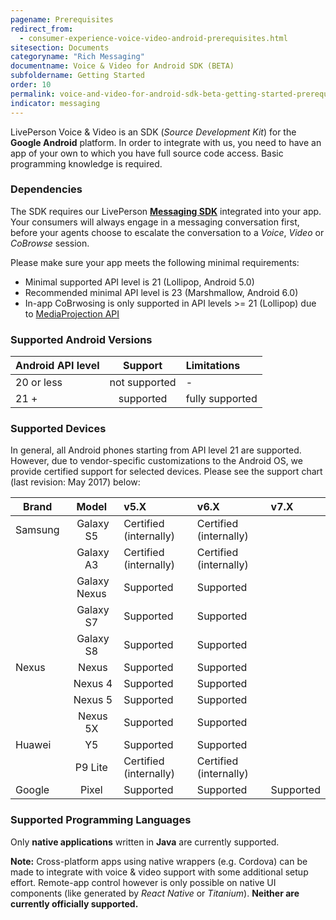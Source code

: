 ```yaml
---
pagename: Prerequisites
redirect_from:
  - consumer-experience-voice-video-android-prerequisites.html
sitesection: Documents
categoryname: "Rich Messaging"
documentname: Voice & Video for Android SDK (BETA)
subfoldername: Getting Started
order: 10
permalink: voice-and-video-for-android-sdk-beta-getting-started-prerequisites.html
indicator: messaging
---
```


LivePerson Voice & Video is an SDK (_Source Development Kit_) for the **Google Android** platform. In order to integrate with us, you need to have an app of your own to which you have full source code access. Basic programming knowledge is required.

### Dependencies

The SDK requires our LivePerson [**Messaging SDK**](android-overview.html) integrated into your app. Your consumers will always engage in a messaging conversation first, before your agents choose to escalate the conversation to a *Voice*, *Video* or *CoBrowse* session.

Please make sure your app meets the following minimal requirements:

- Minimal supported API level is 21 (Lollipop, Android 5.0)
- Recommended minimal API level is 23 (Marshmallow, Android 6.0)
- In-app CoBrwosing is only supported in API levels >= 21 (Lollipop) due to [MediaProjection API](https://developer.android.com/reference/android/media/projection/MediaProjection.html)

### Supported Android Versions

| Android API level | Support |  Limitations |
| ------------- |:-------------:|:-------------|
| 20 or less | not supported  | - |
| 21 + | supported | fully supported |

### Supported Devices

In general, all Android phones starting from API level 21 are supported. However, due to vendor-specific customizations to the Android OS, we provide certified support for selected devices. Please see the support chart (last revision: May 2017) below:

| Brand | Model |  v5.X |  v6.X |  v7.X |
| ------------- |:-------------:|:-------------|:-------------|:-------------|
| Samsung | Galaxy S5 | Certified (internally) | Certified (internally) | |
|  | Galaxy A3 | Certified (internally) | Certified (internally) | |
|  | Galaxy Nexus | Supported | Supported | |
|  | Galaxy S7 | Supported | Supported | |
|  | Galaxy S8 | Supported | Supported | |
| Nexus | Nexus | Supported | Supported | |
|  | Nexus 4 | Supported | Supported | |
|  | Nexus 5 | Supported | Supported | |
|  | Nexus 5X | Supported | Supported | |
| Huawei | Y5 | Supported | Supported | |
|  | P9 Lite | Certified (internally) | Certified (internally) | |
| Google | Pixel | Supported | Supported | Supported |

### Supported Programming Languages

Only **native applications** written in **Java** are currently supported.

**Note:** Cross-platform apps using native wrappers (e.g. Cordova) can be made to integrate with voice & video support with some additional setup effort. Remote-app control however is only possible on native UI components (like generated by _React Native_ or _Titanium_). **Neither are currently officially supported.**
